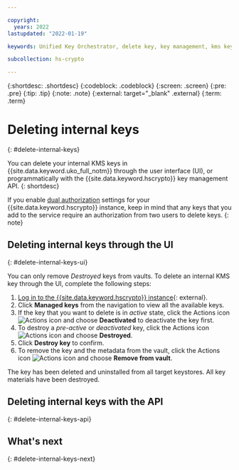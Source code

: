 ```yaml
---

copyright:
  years: 2022
lastupdated: "2022-01-19"

keywords: Unified Key Orchestrator, delete key, key management, kms key

subcollection: hs-crypto

---
```


{:shortdesc: .shortdesc}
{:codeblock: .codeblock}
{:screen: .screen}
{:pre: .pre}
{:tip: .tip}
{:note: .note}
{:external: target="_blank" .external}
{:term: .term}


# Deleting internal keys
{: #delete-internal-keys}

You can delete your internal KMS keys in {{site.data.keyword.uko_full_notm}} through the user interface (UI), or programmatically with the {{site.data.keyword.hscrypto}} key management API.
{: shortdesc}

If you enable [dual authorization](/docs/hs-crypto?topic=hs-crypto-manage-dual-auth) settings for your {{site.data.keyword.hscrypto}} instance, keep in mind that any keys that you add to the service require an authorization from two users to delete keys.
{: note}


## Deleting internal keys through the UI
{: #delete-internal-keys-ui}

You can only remove _Destroyed_ keys from vaults. To delete an internal KMS key through the UI, complete the following steps:

1. [Log in to the {{site.data.keyword.hscrypto}} instance](https://cloud.ibm.com/login){: external}.
2. Click **Managed keys** from the navigation to view all the available keys.
3. If the key that you want to delete is in _active_ state, click the Actions icon ![Actions icon](../icons/action-menu-icon.svg "Actions") and choose **Deactivated** to deactivate the key first.
4. To destroy a _pre-active_ or _deactivated_ key, click the Actions icon ![Actions icon](../icons/action-menu-icon.svg "Actions") and choose **Destroyed**.
5. Click **Destroy key** to confirm.
6. To remove the key and the metadata from the vault, click the Actions icon ![Actions icon](../icons/action-menu-icon.svg "Actions") and choose **Remove from vault**.

The key has been deleted and uninstalled from all target keystores. All key materials have been destroyed. 


## Deleting internal keys with the API
{: #delete-internal-keys-api}




## What's next
{: #delete-internal-keys-next}


  


